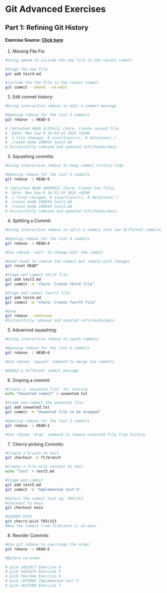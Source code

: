 # Git Advanced Exercises

## Part 1: Refining Git History

#### Exercise Source: [Click here](https://github.com/HIRWA13/Git-exercise?tab=readme-ov-file)

1. Missing File Fix:

```bash
#Using amend to include the new file to the recent commit

#Stage the new file
git add test4.md

#include the the file in the recent commit
git commit --amend --no-edit
```

2. Edit commit history:

```bash
#Using interactive rebase to edit a commit message

#Opening rebase for the last 3 commits
git rebase -i HEAD~3

# [detached HEAD 1c253c1] chore: Create second file
#  Date: Mon Sep 8 16:52:24 2025 +0200
#  1 file changed, 0 insertions(+), 0 deletions(-)
#  create mode 100644 test2.md
# Successfully rebased and updated refs/heads/main.
```

3. Squashing commits:

```bash
#Using interactive rebase to keep commit history tidy.

#Opening rebase for the last 5 commits
git rebase -i HEAD~5

# [detached HEAD a899652] chore: Create two files.
#  Date: Mon Sep 8 16:51:59 2025 +0200
#  2 files changed, 0 insertions(+), 0 deletions(-)
#  create mode 100644 test1.md
#  create mode 100644 test2.md
# Successfully rebased and updated refs/heads/main.
```

4. Splitting a Commit:

```bash
#Using interactive rebase to split a commit into two different commits.

#Opening rebase for the last 4 commits
git rebase -i HEAD~4

#Use rebase 'edit' to change edit the commit

#Used reset to remove the commit but remain with changes
git reset HEAD^

#Stage and commit third file
git add test3.md
git commit -m "chore: Create third file"

#Stage and commit fourth file
git add test4.md
git commit -m "chore: Create fourth file"

#Done
git rebase --continue
#Successfully rebased and updated refs/heads/main.
```

5. Advanced squashing:

```bash
#Using interactive rebase to sqash commits.

#Opening rebase for the last 6 commits
git rebase -i HEAD~6

#Use rebase 'squash' command to merge two commits

#Added a different commit message

```

6. Droping a commit:

```bash
#Create a 'unwanted file' for testing
echo "Unwanted commit" > unwanted.txt

#Stage and commit the unwanted file
git add unwanted.txt
git commit -m "Unwanted file to be dropped"

#Opening rebase for the last 2 commits
git rebase -i HEAD~2

#Use rebase 'drop' command to remove unwanted file from history

```

7. Cherry-picking Commits:

```bash
#Create a branch to test
git checkout -b ft/branch

#Create a file with content to test
echo "test" > test5.md

#Stage and commit
git add test5.md
git commit -m "Implemented test 5"

#Select the commit hash eg: f65c313
#Checkout to main
git checkout main

#CHERRY-PICK
git cherry-pick f65c313
#Now the commit from ft/branch is on main
```

8. Reorder Commits:

```bash
#Use git rebase to rearrange the order
git rebase -i HEAD~5

#Before re-order

# pick adbc0c7 Exercise 4
# pick ed33af4 Exercise 5
# pick feecdde Exercise 6
# pick c07d080 Implemented test 5
# pick abd7d0d Exercise 7


```
